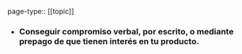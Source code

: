 page-type:: [[topic]]
- ### Conseguir compromiso verbal, por escrito, o mediante prepago de que tienen interés en tu producto.


